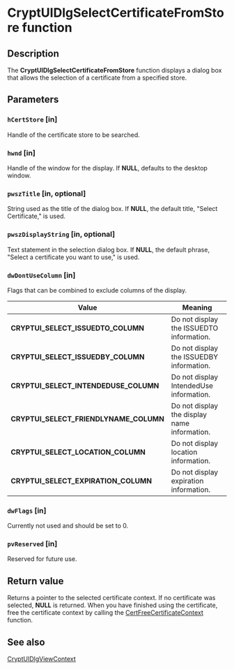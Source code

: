 # CryptUIDlgSelectCertificateFromStore function

## Description

The **CryptUIDlgSelectCertificateFromStore** function displays a dialog box that allows the selection of a certificate from a specified store.

## Parameters

### `hCertStore` [in]

Handle of the certificate store to be searched.

### `hwnd` [in]

Handle of the window for the display. If **NULL**, defaults to the desktop window.

### `pwszTitle` [in, optional]

String used as the title of the dialog box. If **NULL**, the default title, "Select Certificate," is used.

### `pwszDisplayString` [in, optional]

Text statement in the selection dialog box. If **NULL**, the default phrase, "Select a certificate you want to use," is used.

### `dwDontUseColumn` [in]

Flags that can be combined to exclude columns of the display.

| Value | Meaning |
| --- | --- |
| **CRYPTUI_SELECT_ISSUEDTO_COLUMN** | Do not display the ISSUEDTO information. |
| **CRYPTUI_SELECT_ISSUEDBY_COLUMN** | Do not display the ISSUEDBY information. |
| **CRYPTUI_SELECT_INTENDEDUSE_COLUMN** | Do not display IntendedUse information. |
| **CRYPTUI_SELECT_FRIENDLYNAME_COLUMN** | Do not display the display name information. |
| **CRYPTUI_SELECT_LOCATION_COLUMN** | Do not display location information. |
| **CRYPTUI_SELECT_EXPIRATION_COLUMN** | Do not display expiration information. |

### `dwFlags` [in]

Currently not used and should be set to 0.

### `pvReserved` [in]

Reserved for future use.

## Return value

Returns a pointer to the selected certificate context. If no certificate was selected, **NULL** is returned. When you have finished using the certificate, free the certificate context by calling the [CertFreeCertificateContext](https://learn.microsoft.com/windows/desktop/api/wincrypt/nf-wincrypt-certfreecertificatecontext) function.

## See also

[CryptUIDlgViewContext](https://learn.microsoft.com/windows/desktop/api/cryptuiapi/nf-cryptuiapi-cryptuidlgviewcontext)